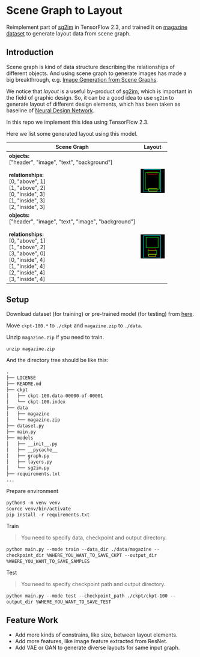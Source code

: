 # Scene Graph to Layout

Reimplement part of [sg2im](https://github.com/google/sg2im) in TensorFlow 2.3, 
and trained it on [magazine dataset](https://xtqiao.com/projects/content_aware_layout/) to generate layout data from scene graph.  

## Introduction  

Scene graph is kind of data structure describing the relationships of different objects. And using scene graph to generate images has made a big breakthrough, e.g. [Image Generation from Scene Graphs](https://arxiv.org/abs/1804.01622).  

We notice that *layout* is a useful by-product of [sg2im](https://github.com/google/sg2im), which is important in the field of graphic design. So, it can be a good idea to use `sg2im` to generate layout of different design elements, which has been taken as baseline of [Neural Design Network](https://arxiv.org/abs/1912.09421).  

In this repo we implement this idea using TensorFlow 2.3.  

Here we list some generated layout using this model.  

| Scene Graph | Layout |  
| --- | --- |  
| **objects:**<br/>["header", "image", "text", "background"]<br /><br />**relationships:**<br />[0, "above", 1]<br />[1, "above", 2]<br /> [0, "inside", 3]<br />[1, "inside", 3]<br />[2, "inside", 3] | ![layout1](./result/test_0.png) |  
| **objects:**<br />["header", "image", "text", "image", "background"]<br /><br />**relationships:**<br />[0, "above", 1]<br />[1, "above", 2]<br />[3, "above", 0]<br />[0, "inside", 4]<br />[1, "inside", 4]<br />[2, "inside", 4]<br />[3, "inside", 4] | ![layout2](./result/test_1.png) |  

## Setup  

Download dataset (for training) or pre-trained model (for testing) from [here](https://drive.google.com/drive/folders/15-I89_qsvPqXj8G35nBwTADgt9BhSuef?usp=sharing).  

Move `ckpt-100.*` to `./ckpt` and `magazine.zip` to `./data`.  

Unzip `magazine.zip` if you need to train.  

```shell
unzip magazine.zip
```

And the directory tree should be like this:  

```shell
.
├── LICENSE
├── README.md
├── ckpt
│   ├── ckpt-100.data-00000-of-00001
│   └── ckpt-100.index
├── data
│   ├── magazine
│   └── magazine.zip
├── dataset.py
├── main.py
├── models
│   ├── __init__.py
│   ├── __pycache__
│   ├── graph.py
│   ├── layers.py
│   └── sg2im.py
├── requirements.txt
...
```

Prepare environment  

```shell
python3 -m venv venv
source venv/bin/activate
pip install -r requirements.txt
```

Train  

> You need to specify data, checkpoint and output directory.  

```shell
python main.py --mode train --data_dir ./data/magazine --checkpoint_dir %WHERE_YOU_WANT_TO_SAVE_CKPT --output_dir %WHERE_YOU_WANT_TO_SAVE_SAMPLES
```

Test  

> You need to specify checkpoint path and output directory.  

```shell
python main.py --mode test --checkpoint_path ./ckpt/ckpt-100 --output_dir %WHERE_YOU_WANT_TO_SAVE_TEST
```

## Feature Work  

- Add more kinds of constrains, like size, between layout elements.  
- Add more features, like image feature extracted from ResNet.  
- Add VAE or GAN to generate diverse layouts for same input graph.
